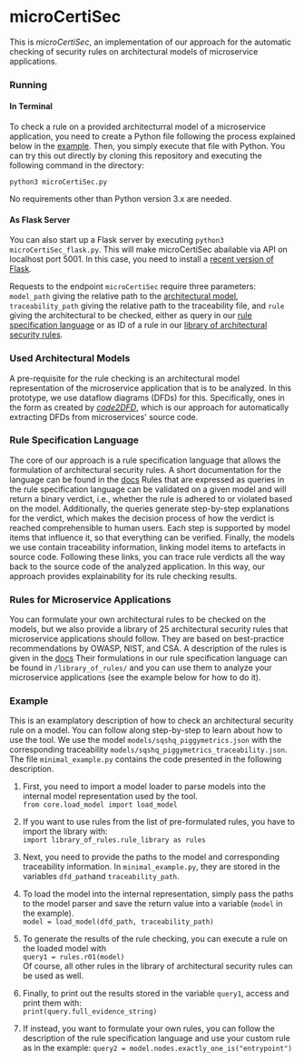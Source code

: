 # microCertiSec

This is *microCertiSec*, an implementation of our approach for the automatic checking of security rules on architectural models of microservice applications.


### Running 

#### In Terminal
To check a rule on a provided architecturral model of a microservice application, you need to create a Python file following the process explained below in the [example](#Example).
Then, you simply execute that file with Python. 
You can try this out directly by cloning this repository and executing the following command in the directory:

```python3 microCertiSec.py```

No requirements other than Python version 3.x are needed.

#### As Flask Server
You can also start up a Flask server by executing ```python3 microCertiSec_flask.py```. This will make microCertiSec abailable via API on localhost port 5001. 
In this case, you need to install a [recent version of Flask](https://pypi.org/project/Flask/).

Requests to the endpoint `microCertiSec` require three parameters: `model_path` giving the relative path to the [architectural model](#Used-Architectural-Models), `traceability_path` giving the relative path to the traceability file, and `rule` giving the architectural to be checked, either as query in our [rule specification language](#Rule-Specification-Language) or as ID of a rule in our [library of architectural security rules](#Rules-for-Microservice-Applications).


### Used Architectural Models
A pre-requisite for the rule checking is an architectural model representation of the microservice application that is to be analyzed.
In this prototype, we use dataflow diagrams (DFDs) for this.
Specifically, ones in the form as created by *[code2DFD](www.github.com/tuhh-softsec/code2DFD)*, which is our approach for automatically extracting DFDs from microservices' source code.


### Rule Specification Language
The core of our approach is a rule specification language that allows the formulation of architectural security rules.
A short documentation for the language can be found in the [docs](https://github.com/tuhh-softsec/microCertiSec/docs/rule_specification_language.md)
Rules that are expressed as queries in the rule specification language can be validated on a given model and will return a binary verdict, i.e., whether the rule is adhered to or violated based on the model.
Additionally, the queries generate step-by-step explanations for the verdict, which makes the decision process of how the verdict is reached comprehensible to human users. 
Each step is supported by model items that influence it, so that everything can be verified.
Finally, the models we use contain traceability information, linking model items to artefacts in source code.
Following these links, you can trace rule verdicts all the way back to the source code of the analyzed application.
In this way, our approach provides explainability for its rule checking results.


### Rules for Microservice Applications
You can formulate your own architectural rules to be checked on the models, but we also provide a library of 25 architectural security rules that microservice applications should follow.
They are based on best-practice recommendations by OWASP, NIST, and CSA.
A description of the rules is given in the [docs](https://github.com/tuhh-softsec/microCertiSec/docs/library_of_rules.md)
Their formulations in our rule specification language can be found in ```/library_of_rules/``` and you can use them to analyze your microservice applications (see the example below for how to do it).







### Example

This is an examplatory description of how to check an architectural security rule on a model.
You can follow along step-by-step to learn about how to use the tool.
We use the model ```models/sqshq_piggymetrics.json``` with the corresponding traceability ```models/sqshq_piggymetrics_traceability.json```.
The file ```minimal_example.py``` contains the code presented in the following description.

1. First, you need to import a model loader to parse models into the internal model representation used by the tool.\
```from core.load_model import load_model```

2. If you want to use rules from the list of pre-formulated rules, you have to import the library with: \
```import library_of_rules.rule_library as rules```

3. Next, you need to provide the paths to the model and corresponding traceability information.
In ```minimal_example.py```, they are stored in the variables ```dfd_path```and ```traceability_path```.

4. To load the model into the internal representation, simply pass the paths to the model parser and save the return value into a variable (```model``` in the example).\
```model = load_model(dfd_path, traceability_path)```

5. To generate the results of the rule checking, you can execute a rule on the loaded model with \
```query1 = rules.r01(model)``` \
Of course, all other rules in the library of architectural security rules can be used as well.


6. Finally, to print out the results stored in the variable ```query1```, access and print them with:\
```print(query.full_evidence_string)```

7. If instead, you want to formulate your own rules, you can follow the description of the rule specification language and use your custom rule as in the example:
```query2 = model.nodes.exactly_one_is("entrypoint")```
